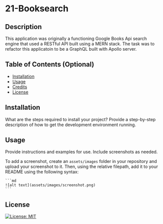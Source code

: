# 21-Booksearch

## Description

This application was originally a functioning Google Books Api search engine that used a RESTful API built using a MERN stack. The task was to refactor this applicatoin to be a GraphQL built with Apollo server. 

## Table of Contents (Optional)

- [Installation](#installation)
- [Usage](#usage)
- [Credits](#credits)
- [License](#license)

## Installation

What are the steps required to install your project? Provide a step-by-step description of how to get the development environment running.

## Usage

Provide instructions and examples for use. Include screenshots as needed.

To add a screenshot, create an `assets/images` folder in your repository and upload your screenshot to it. Then, using the relative filepath, add it to your README using the following syntax:

    ```md
    ![alt text](assets/images/screenshot.png)
    ```



## License

[![License: MIT](https://img.shields.io/badge/License-MIT-yellow.svg)](https://opensource.org/licenses/MIT)

